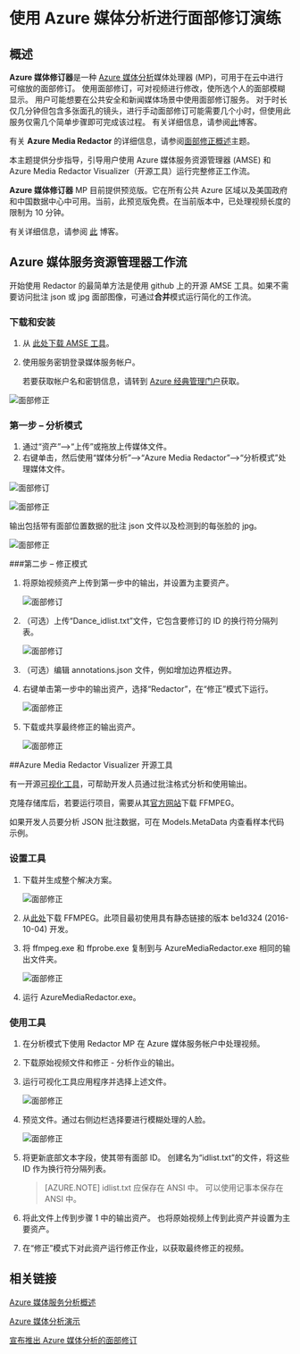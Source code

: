 <properties
    pageTitle="使用 Azure 媒体分析进行面部修订演练 | Azure"
    description="本主题提供分步指导，引导用户使用 Azure 媒体服务资源管理器 (AMSE) 和 Azure Media Redactor Visualizer（开源工具）运行完整修正工作流。"
    services="media-services"
    documentationcenter=""
    author="Lichard"
    manager="erikre"
    editor=""
    translationtype="Human Translation" />
<tags
    ms.assetid="d6fa21b8-d80a-41b7-80c1-ff1761bc68f2"
    ms.service="media-services"
    ms.workload="media"
    ms.tgt_pltfrm="na"
    ms.devlang="dotnet"
    ms.topic="article"
    ms.date="04/03/2017"
    wacn.date="05/08/2017"
    ms.author="rli; juliako;"
    ms.sourcegitcommit="2c4ee90387d280f15b2f2ed656f7d4862ad80901"
    ms.openlocfilehash="60afee1b041871602f909996eda56e3fdb02cf99"
    ms.lasthandoff="04/28/2017" />

# <a name="redact-faces-with-azure-media-analytics-walkthrough"></a>使用 Azure 媒体分析进行面部修订演练

## <a name="overview"></a>概述

**Azure 媒体修订器**是一种 [Azure 媒体分析](/documentation/articles/media-services-analytics-overview/)媒体处理器 (MP)，可用于在云中进行可缩放的面部修订。 使用面部修订，可对视频进行修改，使所选个人的面部模糊显示。 用户可能想要在公共安全和新闻媒体场景中使用面部修订服务。 对于时长仅几分钟但包含多张面孔的镜头，进行手动面部修订可能需要几个小时，但使用此服务仅需几个简单步骤即可完成该过程。 有关详细信息，请参阅[此](https://azure.microsoft.com/zh-cn/blog/azure-media-redactor/)博客。

有关 **Azure Media Redactor** 的详细信息，请参阅[面部修正概述](/documentation/articles/media-services-face-redaction/)主题。

本主题提供分步指导，引导用户使用 Azure 媒体服务资源管理器 (AMSE) 和 Azure Media Redactor Visualizer（开源工具）运行完整修正工作流。

**Azure 媒体修订器** MP 目前提供预览版。它在所有公共 Azure 区域以及美国政府和中国数据中心中可用。当前，此预览版免费。在当前版本中，已处理视频长度的限制为 10 分钟。

有关详细信息，请参阅 [此](https://azure.microsoft.com/zh-cn/blog/redaction-preview-available-globally) 博客。

## <a name="azure-media-services-explorer-workflow"></a>Azure 媒体服务资源管理器工作流

开始使用 Redactor 的最简单方法是使用 github 上的开源 AMSE 工具。如果不需要访问批注 json 或 jpg 面部图像，可通过**合并**模式运行简化的工作流。

### <a name="download-and-setup"></a>下载和安装

1. 从 [此处下载 AMSE 工具](https://github.com/Azure/Azure-Media-Services-Explorer)。
1. 使用服务密钥登录媒体服务帐户。

	若要获取帐户名和密钥信息，请转到 [Azure 经典管理门户](https://manage.windowsazure.cn/)获取。

![面部修正](./media/media-services-redactor-walkthrough/media-services-redactor-walkthrough001.png)  

### <a name="first-pass--analyze-mode"></a>第一步 – 分析模式

1. 通过“资产”–>“上传”或拖放上传媒体文件。
1. 右键单击，然后使用“媒体分析”–>“Azure Media Redactor”–>“分析模式”处理媒体文件。


![面部修订](./media/media-services-redactor-walkthrough/media-services-redactor-walkthrough002.png)


![面部修正](./media/media-services-redactor-walkthrough/media-services-redactor-walkthrough003.png)  


输出包括带有面部位置数据的批注 json 文件以及检测到的每张脸的 jpg。

![面部修正](./media/media-services-redactor-walkthrough/media-services-redactor-walkthrough004.png)  

###<a name="second-pass--redact-mode"></a>第二步 – 修正模式

1. 将原始视频资产上传到第一步中的输出，并设置为主要资产。

    ![面部修订](./media/media-services-redactor-walkthrough/media-services-redactor-walkthrough005.png)


2. （可选）上传“Dance\_idlist.txt”文件，它包含要修订的 ID 的换行符分隔列表。

    ![面部修订](./media/media-services-redactor-walkthrough/media-services-redactor-walkthrough006.png)


3. （可选）编辑 annotations.json 文件，例如增加边界框边界。
4. 右键单击第一步中的输出资产，选择“Redactor”，在“修正”模式下运行。 

	![面部修正](./media/media-services-redactor-walkthrough/media-services-redactor-walkthrough007.png)  


5. 下载或共享最终修正的输出资产。

	![面部修正](./media/media-services-redactor-walkthrough/media-services-redactor-walkthrough008.png)  

##<a name="azure-media-redactor-visualizer-open-source-tool"></a>Azure Media Redactor Visualizer 开源工具

有一开源[可视化工具](https://github.com/Microsoft/azure-media-redactor-visualizer)，可帮助开发人员通过批注格式分析和使用输出。

克隆存储库后，若要运行项目，需要从其[官方网站](https://ffmpeg.org/download.html)下载 FFMPEG。

如果开发人员要分析 JSON 批注数据，可在 Models.MetaData 内查看样本代码示例。

### <a name="set-up-the-tool"></a>设置工具

1.	下载并生成整个解决方案。

	![面部修正](./media/media-services-redactor-walkthrough/media-services-redactor-walkthrough009.png)  


2.	从[此处](https://ffmpeg.org/download.html)下载 FFMPEG。此项目最初使用具有静态链接的版本 be1d324 (2016-10-04) 开发。
3.	将 ffmpeg.exe 和 ffprobe.exe 复制到与 AzureMediaRedactor.exe 相同的输出文件夹。

	![面部修正](./media/media-services-redactor-walkthrough/media-services-redactor-walkthrough010.png)  


4. 运行 AzureMediaRedactor.exe。

### <a name="use-the-tool"></a>使用工具

1. 在分析模式下使用 Redactor MP 在 Azure 媒体服务帐户中处理视频。
2. 下载原始视频文件和修正 - 分析作业的输出。
3. 运行可视化工具应用程序并选择上述文件。

	![面部修正](./media/media-services-redactor-walkthrough/media-services-redactor-walkthrough011.png)  


4. 预览文件。通过右侧边栏选择要进行模糊处理的人脸。
	
	![面部修正](./media/media-services-redactor-walkthrough/media-services-redactor-walkthrough012.png)  


5. 将更新底部文本字段，使其带有面部 ID。 创建名为“idlist.txt”的文件，将这些 ID 作为换行符分隔列表。 
    >[AZURE.NOTE]
    > idlist.txt 应保存在 ANSI 中。 可以使用记事本保存在 ANSI 中。
6. 将此文件上传到步骤 1 中的输出资产。 也将原始视频上传到此资产并设置为主要资产。 
7. 在“修正”模式下对此资产运行修正作业，以获取最终修正的视频。 

## <a name="related-links"></a>相关链接
[Azure 媒体服务分析概述](/documentation/articles/media-services-analytics-overview/)

[Azure 媒体分析演示](http://azuremedialabs.azurewebsites.net/demos/Analytics.html)

[宣布推出 Azure 媒体分析的面部修订](https://azure.microsoft.com/zh-cn/blog/azure-media-redactor/)
<!--Update_Description: wording update;add anchors to subtitles-->